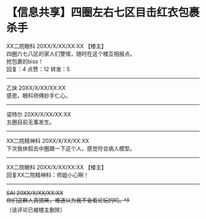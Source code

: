 # 【信息共享】四圈左右七区目击红衣包裹杀手

<a class="fid">XX二院眼科</a> 20XX/X/XX/XX:XX 【楼主】  
四圈六七八区的家人们警惕，随时在这个楼互相报点。  
抢包裹的biss！  
回复：4    点赞：12     转发：5  

---

<a class="fid">乙炔</a> 20XX/X/XX/XX:XX  
感恩，眼科师傅妙手仁心。

---

<a class="fid">诺特尔</a> 20XX/X/XX/XX:XX  
五圈目前无事发生。

---

<a class="fid">XX二院精神科</a> 20XX/X/XX/XX:XX  
下次我休假去中圈跟一下这个人，感觉符合病人模型。

---

<a class="fid">XX二院眼科</a> 20XX/X/XX/XX:XX 【楼主】  
回复<a class="fid">XX二院精神科</a>：师姐小心啊！

---

~~<a class="fid">SAI</a> 20XX/X/XX/XX:XX  
你们这群人真搞笑，难道以为我不会看论坛的吗。👎~~  
（该评论已被楼主删除）
